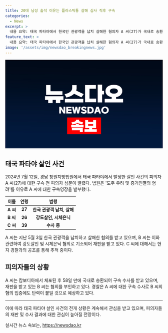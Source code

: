 ```yaml
---
title: 20대 남성 출석 이유는 플라스틱통 살해 심사 직후 구속
categories:
  - News
excerpt: >
  내용 요약: 태국 파타야에서 한국인 관광객을 납치 살해한 혐의자 A 씨(27)가 국내로 송환된 후 구속 전 피의자 심문을 받고 법원에서 도주 우려 및 증거인멸 염려를 이유로 구속영장이 발부되었다. A 씨는 캄보디아에서 붙잡힌 후 국내로 인계되어 수사를 받고 있다. 또 다른 공범 B 씨(26)는 혐의를 부인하고 있으며, C 씨(39)는 현지 경찰과의 협조를 통해 추적 중이다. A 씨의 공범들도 추가적인 수사가 진행될 것으로 예상된다.
feature_text: >
  내용 요약: 태국 파타야에서 한국인 관광객을 납치 살해한 혐의자 A 씨(27)가 국내로 송환된 후 구속 전 피의자 심문을 받고 법원에서 도주 우려 및 증거인멸 염려를 이유로 구속영장이 발부되었다. A 씨는 캄보디아에서 붙잡힌 후 국내로 인계되어 수사를 받고 있다. 또 다른 공범 B 씨(26)는 혐의를 부인하고 있으며, C 씨(39)는 현지 경찰과의 협조를 통해 추적 중이다. A 씨의 공범들도 추가적인 수사가 진행될 것으로 예상된다.
image: '/assets/img/newsdao_breakingnews.jpg'
---
```


<p><img src="/assets/img/newsdao_breakingnews.jpg" alt="cryptoinkorea 속보" /></p>

<h2 data-ke-size="size26">태국 파타야 살인 사건</h2>

<p data-ke-size="size16">2024년 7월 12일, 경남 창원지방법원에서 태국 파타야에서 발생한 살인 사건의 피의자 A 씨(27)에 대한 구속 전 피의자 심문이 열렸다. 법원은 '도주 우려 및 증거인멸의 염려'를 이유로 A 씨에 대한 구속영장을 발부했다.</p>

<table>
  <thead>
    <tr>
      <th>이름</th>
      <th>연령</th>
      <th>범행</th>
    </tr>
  </thead>
  <tbody>
    <tr>
      <td style="text-align: center; height: 17px;"><b>A 씨</b></td>
      <td style="text-align: center; height: 17px;"><b>27</b></td>
      <td style="text-align: center; height: 17px;"><b>한국 관광객 납치, 살해</b></td>
    </tr>
    <tr>
      <td style="text-align: center; height: 17px;"><b>B 씨</b></td>
      <td style="text-align: center; height: 17px;"><b>26</b></td>
      <td style="text-align: center; height: 17px;"><b>강도살인, 시체은닉</b></td>
    </tr>
    <tr>
      <td style="text-align: center; height: 17px;"><b>C 씨</b></td>
      <td style="text-align: center; height: 17px;"><b>39</b></td>
      <td style="text-align: center; height: 17px;"><b>수사 중</b></td>
    </tr>
  </tbody>
</table>

<p data-ke-size="size16">A 씨는 지난 5월 3일 한국 관광객을 납치하고 살해한 혐의를 받고 있으며, B 씨는 이와 관련하여 강도살인 및 시체은닉 혐의로 기소되어 재판을 받고 있다. C 씨에 대해서는 현지 경찰과의 공조를 통해 추적 중이다.</p>

<h2 data-ke-size="size26">피의자들의 상황</h2>

<p data-ke-size="size16">A 씨는 캄보디아에서 체포된 후 58일 만에 국내로 송환되어 구속 수사를 받고 있으며, 재판을 받고 있는 B 씨는 혐의를 부인하고 있다. 경찰은 A 씨에 대한 구속 수사로 B 씨의 혐의 입증에도 탄력이 붙일 것으로 예상하고 있다.</p>

<hr>

<p data-ke-size="size16">이에 따라 태국 파타야 살인 사건의 전개 상황은 계속해서 관심을 받고 있으며, 피의자들의 재판 및 수사 결과에 대한 관심이 높아질 전망이다.</p>
실시간 뉴스 속보는, <a href="https://newsdao.kr" rel="dofollow">https://newsdao.kr</a>


